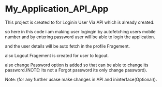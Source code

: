 # My_Application_API_App


This project is created to for Loginin User Via API which is already created.

so here in this code i am making user logingin by autofetching users mobile number and by entering password user will be able to login the application.

and the user details will be auto fetch in the profile Fragement.

also Logout Fragement is created for user to logout.

also change Password option is added so that can be able to change its password.(NOTE: Its not a Forgot password its only change password).

Note: (for any further usase make changes in API and ininterface(Optional)).
